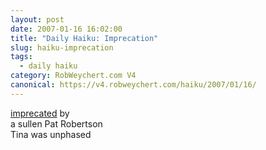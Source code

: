 ```yaml
---
layout: post
date: 2007-01-16 16:02:00
title: "Daily Haiku: Imprecation"
slug: haiku-imprecation
tags:
  - daily haiku
category: RobWeychert.com V4
canonical: https://v4.robweychert.com/haiku/2007/01/16/
---
```


[imprecated](http://dictionary.reference.com/wordoftheday/archive/2007/01/16.html) by  
a sullen Pat Robertson  
Tina was unphased